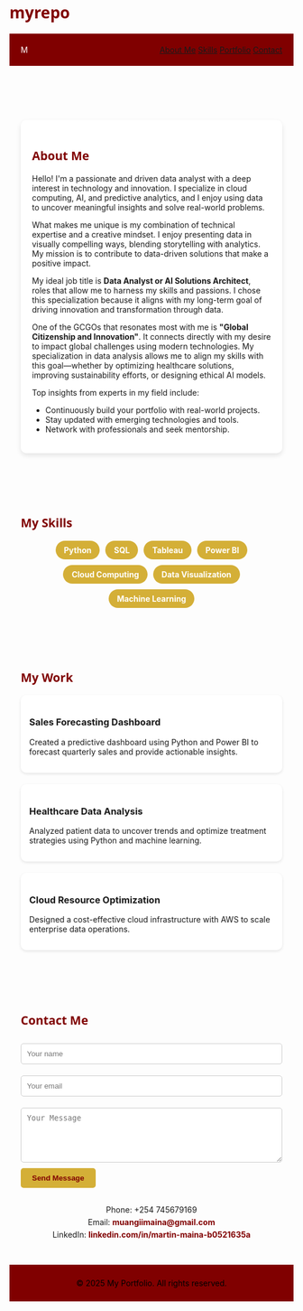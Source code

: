 # myrepo

<html lang="en">
<head>
  <meta charset="UTF-8" />
  <meta name="viewport" content="width=device-width, initial-scale=1.0" />
  <title>My Portfolio</title>
  <style>
    :root {
      --primary-color: #800000; /* Maroon */
      --accent-color: #d4af37;  /* Soft Gold */
      --background-color: #f3ece7; /* Warm neutral to complement maroon */
      --text-color: #333;
      --heading-font: 'Segoe UI', Tahoma, Geneva, Verdana, sans-serif;
      --body-font: 'Arial', sans-serif;
    }

    body {
      margin: 0;
      padding: 0;
      background-color: var(--background-color);
      font-family: var(--body-font);
      color: var(--text-color);
    }

    header {
      background-color: var(--primary-color);
      color: white;
      padding: 20px;
      display: flex;
      align-items: center;
      justify-content: space-between;
    }

    ..logo {
  font-size: 8rem;
  font-weight: bold;
  background: linear-gradient(45deg, #FFD700, #fff1b5);
  -webkit-background-clip: text;
  -webkit-text-fill-color: shinny gold;
  padding: 10px 20px;
  border-radius: 16px;
}

    }

    nav a {
      color: white;
      margin-left: 20px;
      text-decoration: none;
      font-weight: bold;
    }

    section {
      padding: 40px 20px;
    }

    h1, h2 {
      font-family: var(--heading-font);
      color: var(--primary-color);
    }

    .bio {
      background: white;
      border-radius: 10px;
      padding: 20px;
      box-shadow: 0 4px 8px rgba(0,0,0,0.1);
      max-width: 800px;
      margin: auto;
    }

    .skills {
      display: flex;
      flex-wrap: wrap;
      gap: 10px;
      justify-content: center;
    }

    .skill-tag {
      background-color: var(--accent-color);
      color: white;
      padding: 8px 15px;
      border-radius: 20px;
      font-weight: bold;
    }

    .portfolio-container {
      display: grid;
      grid-template-columns: repeat(auto-fill, minmax(250px, 1fr));
      gap: 20px;
    }

    .project-card {
      background: white;
      border-radius: 10px;
      padding: 15px;
      box-shadow: 0 2px 5px rgba(0,0,0,0.1);
    }

    .cta-button {
      background-color: var(--accent-color);
      color: var(--primary-color);
      padding: 10px 20px;
      border: none;
      border-radius: 5px;
      font-weight: bold;
      cursor: pointer;
    }

    form {
      max-width: 500px;
      margin: auto;
    }

    input, textarea {
      width: 100%;
      padding: 10px;
      margin: 10px 0;
      border: 1px solid #ccc;
      border-radius: 5px;
    }

    .contact-info {
      text-align: center;
      margin-top: 30px;
    }

    .contact-info p {
      margin: 5px 0;
    }

    .contact-info a {
      color: var(--primary-color);
      text-decoration: none;
      font-weight: bold;
    }

    footer {
      background-color: var(--primary-color);
      color: black;
      text-align: center;
      padding: 10px;
    }
  </style>
</head>
<body>
  <header>
    <div class="logo">M</div>
    <nav>
      <a href="#about">About Me</a>
      <a href="#skills">Skills</a>
      <a href="#portfolio">Portfolio</a>
      <a href="#contact">Contact</a>
    </nav>
  </header>

  <section id="about">
    <div class="bio">
      <h1>About Me</h1>
      <p>
        Hello! I'm a passionate and driven data analyst with a deep interest in technology and innovation. I specialize in cloud computing, AI, and predictive analytics, and I enjoy using data to uncover meaningful insights and solve real-world problems.
      </p>
      <p>
        What makes me unique is my combination of technical expertise and a creative mindset. I enjoy presenting data in visually compelling ways, blending storytelling with analytics. My mission is to contribute to data-driven solutions that make a positive impact.
      </p>
      <p>
        My ideal job title is <strong>Data Analyst or AI Solutions Architect</strong>, roles that allow me to harness my skills and passions. I chose this specialization because it aligns with my long-term goal of driving innovation and transformation through data.
      </p>
      <p>
        One of the GCGOs that resonates most with me is <strong>"Global Citizenship and Innovation"</strong>. It connects directly with my desire to impact global challenges using modern technologies. My specialization in data analysis allows me to align my skills with this goal—whether by optimizing healthcare solutions, improving sustainability efforts, or designing ethical AI models.
      </p>
      <p>
        Top insights from experts in my field include:
        <ul>
          <li>Continuously build your portfolio with real-world projects.</li>
          <li>Stay updated with emerging technologies and tools.</li>
          <li>Network with professionals and seek mentorship.</li>
        </ul>
      </p>
    </div>
  </section>

  <section id="skills">
    <h2>My Skills</h2>
    <div class="skills">
      <span class="skill-tag">Python</span>
      <span class="skill-tag">SQL</span>
      <span class="skill-tag">Tableau</span>
      <span class="skill-tag">Power BI</span>
      <span class="skill-tag">Cloud Computing</span>
      <span class="skill-tag">Data Visualization</span>
      <span class="skill-tag">Machine Learning</span>
    </div>
  </section>

  <section id="portfolio">
    <h2>My Work</h2>
    <div class="portfolio-container">
      <div class="project-card">
        <h3>Sales Forecasting Dashboard</h3>
        <p>Created a predictive dashboard using Python and Power BI to forecast quarterly sales and provide actionable insights.</p>
      </div>
      <div class="project-card">
        <h3>Healthcare Data Analysis</h3>
        <p>Analyzed patient data to uncover trends and optimize treatment strategies using Python and machine learning.</p>
      </div>
      <div class="project-card">
        <h3>Cloud Resource Optimization</h3>
        <p>Designed a cost-effective cloud infrastructure with AWS to scale enterprise data operations.</p>
      </div>
    </div>
  </section>

  <section id="contact">
    <h2>Contact Me</h2>
    <form>
      <input type="text" placeholder="Your name" required />
      <input type="email" placeholder="Your email" required />
      <textarea placeholder="Your Message" rows="5" required></textarea>
      <button class="cta-button" type="submit">Send Message</button>
    </form>
    <div class="contact-info">
      <p>Phone: +254 745679169</p>
      <p>Email: <a href="mailto:muangiimaina@gmail.com">muangiimaina@gmail.com</a></p>
      <p>LinkedIn: <a href="https://www.linkedin.com/in/martin-maina-b0521635a/" target="_blank">linkedin.com/in/martin-maina-b0521635a</a></p>
    </div>
  </section>

  <footer>
    <p>&copy; 2025 My Portfolio. All rights reserved.</p>
  </footer>
</body>
</html>
